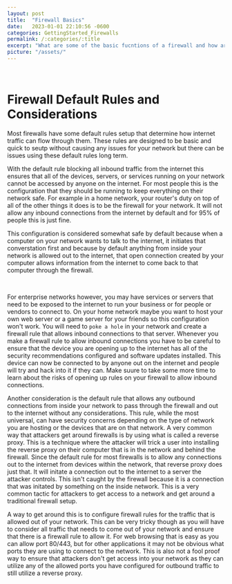```yaml
---
layout: post
title:  "Firewall Basics"
date:   2023-01-01 22:10:56 -0600
categories: GettingStarted_Firewalls
permalink: /:categories/:title
excerpt: "What are some of the basic fucntions of a firewall and how are the rules setup? What types of firewalls are there?"
picture: "/assets/"
---
```




<br>

# Firewall Default Rules and Considerations
Most firewalls have some default rules setup that determine how internet traffic can flow through them. These rules are designed to be basic and quick to seutp without causing any issues for your network but there can be issues using these default rules long term. 

With the default rule blocking all inbound traffic from the internet this ensures that all of the devices, servers, or services running on your network cannot be accessed by anyone on the internet. For most people this is the configuration that they should be running to keep everything on their network safe. For example in a home network, your router's duty on top of all of the other things it does is to be the firewall for your network. It will not allow any inbound connections from the internet by default and for 95% of people this is just fine.

This configuration is considered somewhat safe by default because when a computer on your network wants to talk to the internet, it initiates that converstation first and because by default anything from inside your network is allowed out to the internet, that open connection created by your computer allows information from the internet to come back to that computer through the firewall.

<br>

For enterprise networks however, you may have services or servers that need to be exposed to the internet to run your business or for people or vendors to connect to. On your home network maybe you want to host your own web server or a game server for your friends so this configuration won't work. You will need to `poke a hole` in your network and create a firewall rule that allows inbound connections to that server. Whenever you make a firewall rule to allow inbound connections you have to be careful to ensure that the device you are opening up to the internet has all of the security recommendations configured and software updates installed. This device can now be connected to by anyone out on the internet and people will try and hack into it if they can. Make suure to take some more time to learn about the risks of opening up rules on your firewall to allow inbound connections.

Another consideration is the default rule that allows any outbound connections from inside your network to pass through the firewall and out to the internet without any considerations. This rule, while the most universal, can have security concerns depending on the type of network you are hosting or the devices that are on that network. A very common way that attackers get around firewalls is by using what is called a reverse proxy. This is a technique where the attacker will trick a user into installing the reverse proxy on their computer that is in the network and behind the firewall. Since the default rule for most firewalls is to allow any connections out to the internet from devices within the network, that reverse proxy does just that. It will initate a connection out to the internet to a server the attacker controls. This isn't caught by the firewall because it is a connection that was initated by something on the inside network. This is a very common tactic for attackers to get access to a network and get around a traditional firewall setup.

A way to get around this is to configure firewall rules for the traffic that is allowed out of your network. This can be very tricky though as you will have to consider all traffic that needs to come out of your network and ensure that there is a firewall rule to allow it. For web browsing that is easy as you can allow port 80/443, but for other applications it may not be obvious what ports they are using to connect to the network. This is also not a fool proof way to ensure that attackers don't get access into your network as they can utilize any of the allowed ports you have configured for outbound traffic to still utilize a reverse proxy.